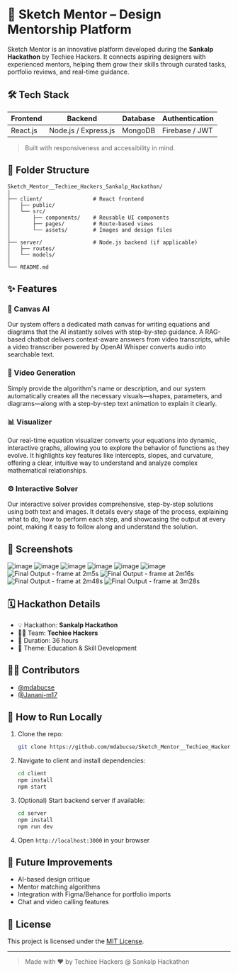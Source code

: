# 🎨 Sketch Mentor – Design Mentorship Platform

Sketch Mentor is an innovative platform developed during the **Sankalp Hackathon** by Techiee Hackers. It connects aspiring designers with experienced mentors, helping them grow their skills through curated tasks, portfolio reviews, and real-time guidance.

## 🛠️ Tech Stack

| Frontend | Backend              | Database | Authentication |
| -------- | -------------------- | -------- | -------------- |
| React.js | Node.js / Express.js | MongoDB  | Firebase / JWT |

> Built with responsiveness and accessibility in mind.

## 📂 Folder Structure

```
Sketch_Mentor__Techiee_Hackers_Sankalp_Hackathon/
│
├── client/                # React frontend
│   ├── public/
│   └── src/
│       ├── components/    # Reusable UI components
│       ├── pages/         # Route-based views
│       └── assets/        # Images and design files
│
├── server/                # Node.js backend (if applicable)
│   ├── routes/
│   └── models/
│
└── README.md
```

## ✨ Features

### 🎨 Canvas AI

Our system offers a dedicated math canvas for writing equations and diagrams that the AI instantly solves with step-by-step guidance. A RAG-based chatbot delivers context-aware answers from video transcripts, while a video transcriber powered by OpenAI Whisper converts audio into searchable text.

### 🎥 Video Generation

Simply provide the algorithm's name or description, and our system automatically creates all the necessary visuals—shapes, parameters, and diagrams—along with a step-by-step text animation to explain it clearly.

### 📊 Visualizer

Our real-time equation visualizer converts your equations into dynamic, interactive graphs, allowing you to explore the behavior of functions as they evolve. It highlights key features like intercepts, slopes, and curvature, offering a clear, intuitive way to understand and analyze complex mathematical relationships.

### ⚙️ Interactive Solver

Our interactive solver provides comprehensive, step-by-step solutions using both text and images. It details every stage of the process, explaining what to do, how to perform each step, and showcasing the output at every point, making it easy to follow along and understand the solution.

## 📸 Screenshots
![image](https://github.com/user-attachments/assets/44dcd16c-1c97-4188-9f2e-404e02571674)
![image](https://github.com/user-attachments/assets/8db15e21-82f5-4103-b2e7-4ef08f24658b)
![image](https://github.com/user-attachments/assets/58257208-7520-44e3-9b93-682d8f05f02d)
![image](https://github.com/user-attachments/assets/6110577b-d0bd-4b51-9054-b2c6853d2e3c)
![image](https://github.com/user-attachments/assets/010123b4-867c-4ead-9b42-b32aa8f86da9)
![image](https://github.com/user-attachments/assets/292fd221-f4d5-409a-b6d8-158e8e714426)
![Final Output - frame at 2m5s](https://github.com/user-attachments/assets/ced7bdb1-5d59-4c74-8569-523e80898b00)
![Final Output - frame at 2m16s](https://github.com/user-attachments/assets/c1739244-ccc5-46c8-8d68-2886f15636ee)
![Final Output - frame at 2m48s](https://github.com/user-attachments/assets/e581ec58-d9ca-4a2c-9954-a635724fe932)
![Final Output - frame at 3m28s](https://github.com/user-attachments/assets/75730175-8a5b-402b-91d7-4608df47c3b3)

## 🗓️ Hackathon Details

* 💡 Hackathon: **Sankalp Hackathon**
* 🧑‍💻 Team: **Techiee Hackers**
* 🏁 Duration: 36 hours
* 🎯 Theme: Education & Skill Development

## 👨‍💻 Contributors

* [@mdabucse](https://github.com/mdabucse)
* [@Janani-m17](https://github.com/Janani-m17)

## 🧪 How to Run Locally

1. Clone the repo:

   ```bash
   git clone https://github.com/mdabucse/Sketch_Mentor__Techiee_Hackers_Sankalp_Hackathon.git
   ```

2. Navigate to client and install dependencies:

   ```bash
   cd client
   npm install
   npm start
   ```

3. (Optional) Start backend server if available:

   ```bash
   cd server
   npm install
   npm run dev
   ```

4. Open `http://localhost:3000` in your browser

## 📌 Future Improvements

* AI-based design critique
* Mentor matching algorithms
* Integration with Figma/Behance for portfolio imports
* Chat and video calling features

## 📄 License

This project is licensed under the [MIT License](LICENSE).

---

> Made with ❤️ by Techiee Hackers @ Sankalp Hackathon

